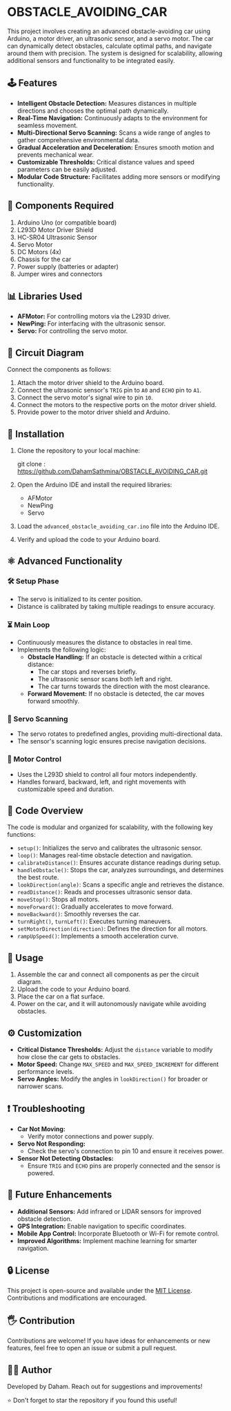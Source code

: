 # OBSTACLE_AVOIDING_CAR
This project involves creating an advanced obstacle-avoiding car using Arduino, a motor driver, an ultrasonic sensor, and a servo motor. The car can dynamically detect obstacles, calculate optimal paths, and navigate around them with precision. The system is designed for scalability, allowing additional sensors and functionality to be integrated easily.

## 🕹️ Features
- **Intelligent Obstacle Detection:** Measures distances in multiple directions and chooses the optimal path dynamically.
- **Real-Time Navigation:** Continuously adapts to the environment for seamless movement.
- **Multi-Directional Servo Scanning:** Scans a wide range of angles to gather comprehensive environmental data.
- **Gradual Acceleration and Deceleration:** Ensures smooth motion and prevents mechanical wear.
- **Customizable Thresholds:** Critical distance values and speed parameters can be easily adjusted.
- **Modular Code Structure:** Facilitates adding more sensors or modifying functionality.

## 🔧 Components Required
1. Arduino Uno (or compatible board)
2. L293D Motor Driver Shield
3. HC-SR04 Ultrasonic Sensor
4. Servo Motor
5. DC Motors (4x)
6. Chassis for the car
7. Power supply (batteries or adapter)
8. Jumper wires and connectors

## 📊 Libraries Used
- **AFMotor:** For controlling motors via the L293D driver.
- **NewPing:** For interfacing with the ultrasonic sensor.
- **Servo:** For controlling the servo motor.

## 🔌 Circuit Diagram
Connect the components as follows:
1. Attach the motor driver shield to the Arduino board.
2. Connect the ultrasonic sensor's `TRIG` pin to `A0` and `ECHO` pin to `A1`.
3. Connect the servo motor's signal wire to pin `10`.
4. Connect the motors to the respective ports on the motor driver shield.
5. Provide power to the motor driver shield and Arduino.

## 🔄 Installation
1. Clone the repository to your local machine:
   
   git clone : https://github.com/DahamSathmina/OBSTACLE_AVOIDING_CAR.git
   
2. Open the Arduino IDE and install the required libraries:
   - AFMotor
   - NewPing
   - Servo
3. Load the `advanced_obstacle_avoiding_car.ino` file into the Arduino IDE.
4. Verify and upload the code to your Arduino board.

## ⚛️ Advanced Functionality
### 🛠️ Setup Phase
- The servo is initialized to its center position.
- Distance is calibrated by taking multiple readings to ensure accuracy.

### ⏳ Main Loop
- Continuously measures the distance to obstacles in real time.
- Implements the following logic:
  - **Obstacle Handling:** If an obstacle is detected within a critical distance:
    - The car stops and reverses briefly.
    - The ultrasonic sensor scans both left and right.
    - The car turns towards the direction with the most clearance.
  - **Forward Movement:** If no obstacle is detected, the car moves forward smoothly.

### 🔄 Servo Scanning
- The servo rotates to predefined angles, providing multi-directional data.
- The sensor's scanning logic ensures precise navigation decisions.

### 🚗 Motor Control
- Uses the L293D shield to control all four motors independently.
- Handles forward, backward, left, and right movements with customizable speed and duration.

## 📂 Code Overview
The code is modular and organized for scalability, with the following key functions:
- `setup()`: Initializes the servo and calibrates the ultrasonic sensor.
- `loop()`: Manages real-time obstacle detection and navigation.
- `calibrateDistance()`: Ensures accurate distance readings during setup.
- `handleObstacle()`: Stops the car, analyzes surroundings, and determines the best route.
- `lookDirection(angle)`: Scans a specific angle and retrieves the distance.
- `readDistance()`: Reads and processes ultrasonic sensor data.
- `moveStop()`: Stops all motors.
- `moveForward()`: Gradually accelerates to move forward.
- `moveBackward()`: Smoothly reverses the car.
- `turnRight()`, `turnLeft()`: Executes turning maneuvers.
- `setMotorDirection(direction)`: Defines the direction for all motors.
- `rampUpSpeed()`: Implements a smooth acceleration curve.

## 🚀 Usage
1. Assemble the car and connect all components as per the circuit diagram.
2. Upload the code to your Arduino board.
3. Place the car on a flat surface.
4. Power on the car, and it will autonomously navigate while avoiding obstacles.

## ⚙️ Customization
- **Critical Distance Thresholds:** Adjust the `distance` variable to modify how close the car gets to obstacles.
- **Motor Speed:** Change `MAX_SPEED` and `MAX_SPEED_INCREMENT` for different performance levels.
- **Servo Angles:** Modify the angles in `lookDirection()` for broader or narrower scans.

## ❗ Troubleshooting
- **Car Not Moving:**
  - Verify motor connections and power supply.
- **Servo Not Responding:**
  - Check the servo's connection to pin 10 and ensure it receives power.
- **Sensor Not Detecting Obstacles:**
  - Ensure `TRIG` and `ECHO` pins are properly connected and the sensor is powered.

## 🎯 Future Enhancements
- **Additional Sensors:** Add infrared or LIDAR sensors for improved obstacle detection.
- **GPS Integration:** Enable navigation to specific coordinates.
- **Mobile App Control:** Incorporate Bluetooth or Wi-Fi for remote control.
- **Improved Algorithms:** Implement machine learning for smarter navigation.

## 🔒 License
This project is open-source and available under the [MIT License](LICENSE). Contributions and modifications are encouraged.

## 🖐️ Contribution
Contributions are welcome! If you have ideas for enhancements or new features, feel free to open an issue or submit a pull request.

## 👨‍💻 Author        
Developed by Daham. Reach out for suggestions and improvements! 

⭐ Don't forget to star the repository if you found this useful!


